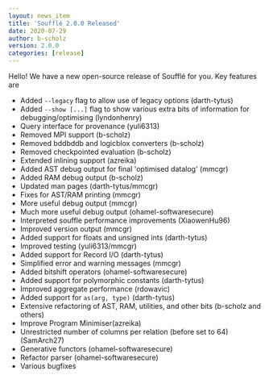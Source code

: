 ```yaml
---
layout: news_item
title: 'Soufflé 2.0.0 Released'
date: 2020-07-29
author: b-scholz
version: 2.0.0
categories: [release]
---
```

Hello! We have a new open-source release of Soufflé for you. Key features are

  * Added `--legacy` flag to allow use of legacy options (darth-tytus)
  * Added `--show [...]` flag to show various extra bits of information for
    debugging/optimising (lyndonhenry)
  * Query interface for provenance (yuli6313)
  * Removed MPI support (b-scholz)
  * Removed bddbddb and logicblox converters (b-scholz)
  * Removed checkpointed evaluation (b-scholz)
  * Extended inlining support (azreika)
  * Added AST debug output for final 'optimised datalog' (mmcgr)
  * Added RAM debug output (b-scholz)
  * Updated man pages (darth-tytus/mmcgr)
  * Fixes for AST/RAM printing (mmcgr)
  * More useful debug output (mmcgr)
  * Much more useful debug output (ohamel-softwaresecure)
  * Interpreted souffle performance improvements (XiaowenHu96)
  * Improved version output (mmcgr)
  * Added support for floats and unsigned ints (darth-tytus)
  * Improved testing (yuli6313/mmcgr)
  * Added support for Record I/O (darth-tytus)
  * Simplified error and warning messages (mmcgr)
  * Added bitshift operators (ohamel-softwaresecure)
  * Added support for polymorphic constants (darth-tytus)
  * Improved aggregate performance (rdowavic)
  * Added support for `as(arg, type)` (darth-tytus)
  * Extensive refactoring of AST, RAM, utilities, and other bits (b-scholz and
    others)
  * Improve Program Minimiser(azreika)
  * Unrestricted number of columns per relation (before set to 64) (SamArch27)
  * Generative functors (ohamel-softwaresecure)
  * Refactor parser (ohamel-softwaresecure)
  * Various bugfixes


